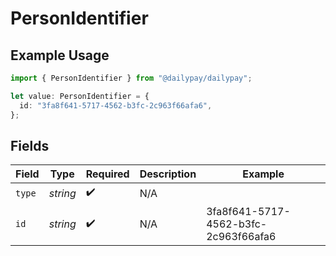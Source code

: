 # PersonIdentifier

## Example Usage

```typescript
import { PersonIdentifier } from "@dailypay/dailypay";

let value: PersonIdentifier = {
  id: "3fa8f641-5717-4562-b3fc-2c963f66afa6",
};
```

## Fields

| Field                                | Type                                 | Required                             | Description                          | Example                              |
| ------------------------------------ | ------------------------------------ | ------------------------------------ | ------------------------------------ | ------------------------------------ |
| `type`                               | *string*                             | :heavy_check_mark:                   | N/A                                  |                                      |
| `id`                                 | *string*                             | :heavy_check_mark:                   | N/A                                  | 3fa8f641-5717-4562-b3fc-2c963f66afa6 |